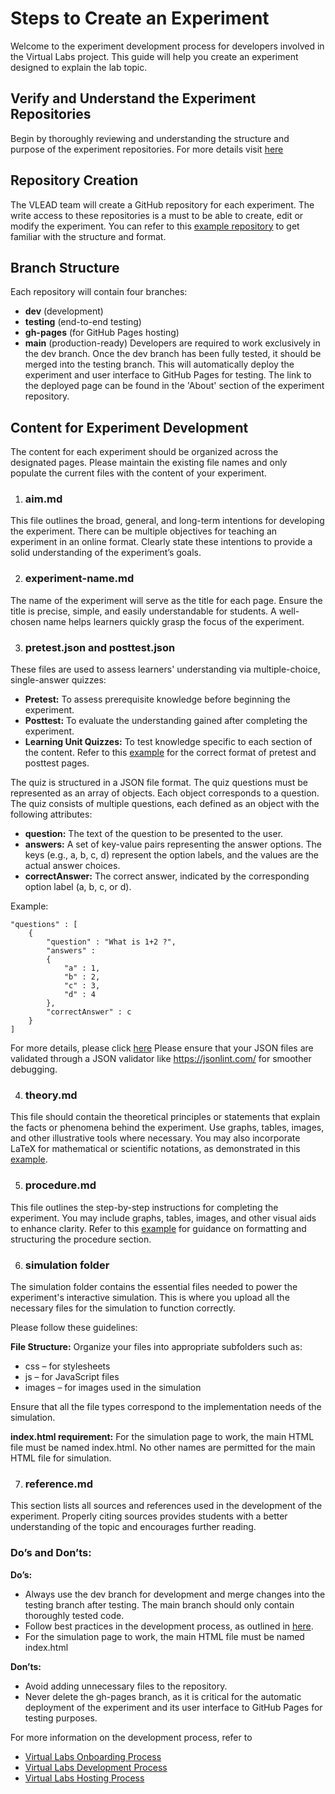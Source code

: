 # Steps to Create an Experiment
Welcome to the experiment development process for developers involved in the Virtual Labs project. This guide will help you create an experiment designed to explain the lab topic. 

## Verify and Understand the Experiment Repositories
Begin by thoroughly reviewing and understanding the structure and purpose of the experiment repositories. For more details visit [here](https://vlead.vlabs.ac.in/development/#development-process)

## Repository Creation
The VLEAD team will create a GitHub repository for each experiment. The write access to these repositories is a must to be able to create, edit or modify the experiment. You can refer to this [example repository](https://github.com/virtual-labs-cms/exp-template) to get familiar with the structure and format.

## Branch Structure
Each repository will contain four branches:
* **dev** (development)
* **testing** (end-to-end testing)
* **gh-pages** (for GitHub Pages hosting)
* **main** (production-ready)
Developers are required to work exclusively in the dev branch. Once the dev branch has been fully tested, it should be merged into the testing branch. This will automatically deploy the experiment and user interface to GitHub Pages for testing. The link to the deployed page can be found in the 'About' section of the experiment repository.

## Content for Experiment Development
The content for each experiment should be organized across the designated pages. Please maintain the existing file names and only populate the current files with the content of your experiment.

1. ### aim.md
This file outlines the broad, general, and long-term intentions for developing the experiment. There can be multiple objectives for teaching an experiment in an online format. Clearly state these intentions to provide a solid understanding of the experiment’s goals.

2. ### experiment-name.md
The name of the experiment will serve as the title for each page. Ensure the title is precise, simple, and easily understandable for students. A well-chosen name helps learners quickly grasp the focus of the experiment.

3. ### pretest.json and posttest.json
These files are used to assess learners' understanding via multiple-choice, single-answer quizzes:

* **Pretest:** To assess prerequisite knowledge before beginning the experiment.
* **Posttest:** To evaluate the understanding gained after completing the experiment.
* **Learning Unit Quizzes:** To test knowledge specific to each section of the content.
Refer to this [example](https://eerc01-iiith.vlabs.ac.in/exp/compression-test-experiment/) for the correct format of pretest and posttest pages.

The quiz is structured in a JSON file format. The quiz questions must be represented as an array of objects. Each object corresponds to a question. The quiz consists of multiple questions, each defined as an object with the following attributes:
* **question:** The text of the question to be presented to the user.
* **answers:** A set of key-value pairs representing the answer options. The keys (e.g., a, b, c, d) represent the option labels, and the values are the actual answer choices.
* **correctAnswer:** The correct answer, indicated by the corresponding option label (a, b, c, or d).
  
Example:

  ```
  "questions" : [
      {
          "question" : "What is 1+2 ?",
          "answers" : 
          {
              "a" : 1,
              "b" : 2,
              "c" : 3,
              "d" : 4
          },
          "correctAnswer" : c
      }
  ]
  ```
For more details, please click [here](https://github.com/virtual-labs/ph3-lab-mgmt/blob/dev/docs/quiz.md)
Please ensure that your JSON files are validated through a JSON validator like https://jsonlint.com/ for smoother debugging. 

4. ### theory.md
 This file should contain the theoretical principles or statements that explain the facts or phenomena behind the experiment. Use graphs, tables, images, and other illustrative tools where necessary. You may also incorporate LaTeX for mathematical or scientific notations, as demonstrated in this [example](https://virtual-labs.github.io/exp-adder-circuit-iiith/procedure.html).

5. ### procedure.md
This file outlines the step-by-step instructions for completing the experiment. You may include graphs, tables, images, and other visual aids to enhance clarity. Refer to this [example](https://virtual-labs.github.io/exp-adder-circuit-iiith/procedure.html) for guidance on formatting and structuring the procedure section.

6. ### simulation folder
The simulation folder contains the essential files needed to power the experiment's interactive simulation. This is where you upload all the necessary files for the simulation to function correctly.

Please follow these guidelines:

**File Structure:** Organize your files into appropriate subfolders such as:
* css – for stylesheets
* js – for JavaScript files
* images – for images used in the simulation

Ensure that all the file types correspond to the implementation needs of the simulation.

**index.html requirement:**
For the simulation page to work, the main HTML file must be named index.html. No other names are permitted for the main HTML file for simulation.

7. ### reference.md
This section lists all sources and references used in the development of the experiment. Properly citing sources provides students with a better understanding of the topic and encourages further reading. 

### Do’s and Don’ts:
**Do’s:**
* Always use the dev branch for development and merge changes into the testing branch after testing. The main branch should only contain thoroughly tested code.
* Follow best practices in the development process, as outlined in [here](https://vlead.vlabs.ac.in/development/#best-practices).
* For the simulation page to work, the main HTML file must be named index.html

**Don’ts:**
* Avoid adding unnecessary files to the repository.
* Never delete the gh-pages branch, as it is critical for the automatic deployment of the experiment and its user interface to GitHub Pages for testing purposes.

For more information on the development process, refer to 
* [Virtual Labs Onboarding Process](https://vlead.vlabs.ac.in/development/#onboarding-process)
* [Virtual Labs Development Process](https://vlead.vlabs.ac.in/development/#development-process)
* [Virtual Labs Hosting Process](https://vlead.vlabs.ac.in/development/#hosting-process)
